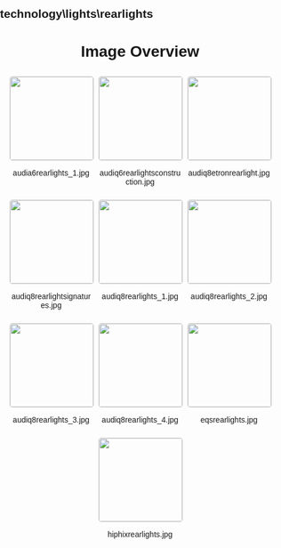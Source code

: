 ## technology\lights\rearlights
<style>
    body {
        font-family: Arial, sans-serif;
        margin: 0;
        padding: 0;
    }
    .image-gallery {
        display: flex;
        flex-wrap: wrap;
        gap: 10px;
        justify-content: center;
        padding: 10px;
    }
    .image-gallery img {
        width: 150px;
        height: auto;
        border: 1px solid #ddd;
        border-radius: 5px;
    }
    .image-gallery div {
        flex: 1 1 calc(33.333% - 20px); /* Three images per row on large screens */
        max-width: 150px;
        text-align: center;
    }
    @media (max-width: 768px) {
        .image-gallery div {
            flex: 1 1 calc(50% - 20px); /* Two images per row on medium screens */
        }
    }
    @media (max-width: 480px) {
        .image-gallery div {
            flex: 1 1 100%; /* One image per row on small screens */
        }
    }
</style>
<h1 style ="text-align: center;"> Image Overview </h1> <div class="image-gallery">
<div>
<img src="https://media.evkx.net/multimedia/technology/lights/rearlights/audia6rearlights_1_st.jpg">
<p>audia6rearlights_1.jpg</p>
</div>
<div>
<img src="https://media.evkx.net/multimedia/technology/lights/rearlights/audiq6rearlightsconstruction_st.jpg">
<p>audiq6rearlightsconstruction.jpg</p>
</div>
<div>
<img src="https://media.evkx.net/multimedia/technology/lights/rearlights/audiq8etronrearlight_st.jpg">
<p>audiq8etronrearlight.jpg</p>
</div>
<div>
<img src="https://media.evkx.net/multimedia/technology/lights/rearlights/audiq8rearlightsignatures_st.jpg">
<p>audiq8rearlightsignatures.jpg</p>
</div>
<div>
<img src="https://media.evkx.net/multimedia/technology/lights/rearlights/audiq8rearlights_1_st.jpg">
<p>audiq8rearlights_1.jpg</p>
</div>
<div>
<img src="https://media.evkx.net/multimedia/technology/lights/rearlights/audiq8rearlights_2_st.jpg">
<p>audiq8rearlights_2.jpg</p>
</div>
<div>
<img src="https://media.evkx.net/multimedia/technology/lights/rearlights/audiq8rearlights_3_st.jpg">
<p>audiq8rearlights_3.jpg</p>
</div>
<div>
<img src="https://media.evkx.net/multimedia/technology/lights/rearlights/audiq8rearlights_4_st.jpg">
<p>audiq8rearlights_4.jpg</p>
</div>
<div>
<img src="https://media.evkx.net/multimedia/technology/lights/rearlights/eqsrearlights_st.jpg">
<p>eqsrearlights.jpg</p>
</div>
<div>
<img src="https://media.evkx.net/multimedia/technology/lights/rearlights/hiphixrearlights_st.jpg">
<p>hiphixrearlights.jpg</p>
</div>
</div>
